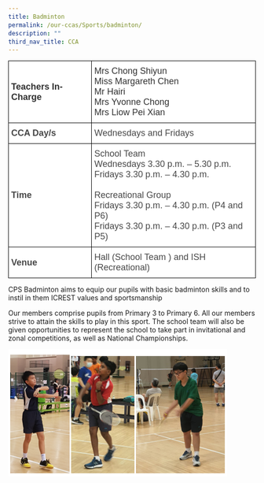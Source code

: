 ```yaml
---
title: Badminton
permalink: /our-ccas/Sports/badminton/
description: ""
third_nav_title: CCA
---
```

<style type="text/css">
.tg  {border-collapse:collapse;border-spacing:0;}
.tg td{border-color:black;border-style:solid;border-width:1px;font-family:Arial, sans-serif;font-size:14px;
  overflow:hidden;padding:10px 5px;word-break:normal;}
.tg th{border-color:black;border-style:solid;border-width:1px;font-family:Arial, sans-serif;font-size:14px;
  font-weight:normal;overflow:hidden;padding:10px 5px;word-break:normal;}
.tg .tg-ntp0{background-color:#FFF;color:#323232;font-size:18px;font-weight:bold;text-align:left;vertical-align:middle}
.tg .tg-y8at{background-color:#FFF;color:#323232;font-size:18px;text-align:left;vertical-align:middle}
.tg .tg-749x{background-color:#FFF;color:#484848;font-size:18px;font-weight:bold;text-align:left;vertical-align:middle}
.tg .tg-hivq{background-color:#FFF;color:#484848;font-size:18px;text-align:left;vertical-align:middle}
</style>
<table class="tg">
<thead>
  <tr>
    <th class="tg-ntp0"><span style="font-weight:bold;color:#323232">Teachers In-Charge</span></th>
    <th class="tg-y8at"><span style="font-weight:normal;color:#323232">Mrs Chong Shiyun</span><br><span style="font-weight:normal;color:#323232">Miss Margareth Chen</span><br><span style="font-weight:normal;color:#323232">Mr Hairi</span><br><span style="font-weight:normal;color:#323232;background-color:#FFF">Mrs Yvonne Chong</span><br><span style="font-weight:normal;color:#323232;background-color:#FFF">Mrs Liow Pei Xian</span></th>
  </tr>
</thead>
<tbody>
  <tr>
    <td class="tg-749x">CCA Day/s</td>
    <td class="tg-hivq"><span style="color:#484848;background-color:#FFF">Wednesdays and Fridays</span></td>
  </tr>
  <tr>
    <td class="tg-749x">Time</td>
    <td class="tg-hivq"><span style="font-style:inherit">School Team</span><br><span style="color:#484848;background-color:#FFF">Wednesdays 3.30 p.m. – 5.30 p.m.</span><br><span style="background-color:#FFF">Fridays 3.30 p.m. – 4.30 p.m.</span><br><br><span style="font-style:inherit">Recreational Group</span><br><span style="background-color:#FFF">Fridays 3.30 p.m. – 4.30 p.m. (P4 and P6)</span><br><span style="background-color:#FFF">Fridays 3.30 p.m. – 4.30 p.m. (P3 and P5)</span></td>
  </tr>
  <tr>
    <td class="tg-749x">Venue</td>
    <td class="tg-hivq"><span style="color:#484848;background-color:#FFF">Hall (School Team ) and ISH (Recreational)</span></td>
  </tr>
</tbody>
</table>
	
CPS Badminton aims to equip our pupils with basic badminton skills and to instil in them ICREST values and sportsmanship

Our members comprise pupils from Primary 3 to Primary 6. All our members strive to attain the skills to play in this sport. The school team will also be given opportunities to represent the school to take part in invitational and zonal competitions, as well as National Championships. 

![](/images/Badminton%201.png)